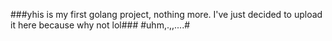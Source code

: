 ###yhis is my first golang project, nothing more. I've just decided to upload it here because why not lol###
#uhm,.,,....#
